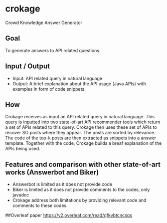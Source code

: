 # crokage
Crowd Knowledge Answer Generator

## Goal
To generate answers to API related questions.

## Input / Output
- Input: API related query in natural language
- Output: A brief explanation about the API usage (Java APIs) with examples in form of code snippets.

## How
Crokage receives as input an API related query in natural language. This query is inputted into two state-of-art API recommender tools which return a set of APIs related to this query. Crokage then uses these set of APIs to recover SO posts where they appear. The posts are sorted by relevance. The code of the top-k posts are then extracted as snippets into a answer template. Together with the code, Crokage builds a breaf explanation of the APIs being used. 

## Features and comparison with other state-of-art works (Answerbot and Biker)
- Answerbot is limited as it does not provide code
- Biker is limited as it does not provide comments to the codes, only javadoc
- Crokage address both limitations by providing relevant code and comments to these codes. 

##Overleaf paper
https://v2.overleaf.com/read/qfkvbtcncsgs
